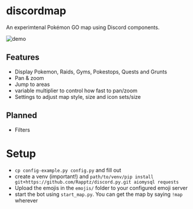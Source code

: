 # discordmap

An experimtenal Pokémon GO map using Discord components.

![demo](https://cdn.discordapp.com/attachments/523253670700122144/880930702051405905/vHkLFO0kUy.gif)

## Features
- Display Pokemon, Raids, Gyms, Pokestops, Quests and Grunts
- Pan & zoom
- Jump to areas
- variable multiplier to control how fast to pan/zoom
- Settings to adjust map style, size and icon sets/size

## Planned
- Filters

# Setup
- `cp config-example.py config.py` and fill out
- create a venv (important!) and `path/to/venv/pip install git+https://github.com/Rapptz/discord.py.git aiomysql requests`
- Upload the emojis in the `emojis/` folder to your configured emoji server
- start the bot using `start_map.py`. You can get the map by saying `!map` wherever
